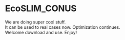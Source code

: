 # EcoSLIM_CONUS
We are doing super cool stuff.  
It can be used to real cases now. Optimization continues.  
Welcome download and use. Enjoy!
